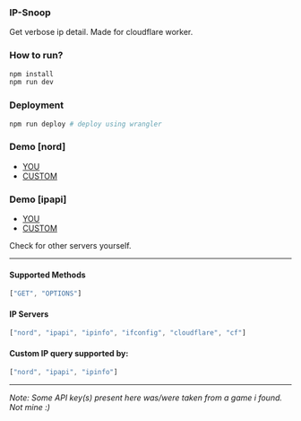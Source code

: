 ### IP-Snoop
Get verbose ip detail. Made for cloudflare worker.

### How to run?
```bash
npm install
npm run dev
```

### Deployment
```bash
npm run deploy # deploy using wrangler
```

### Demo [nord]
 * <a href="https://ip-snoop.erucix.workers.dev/nord">YOU</a>
 * <a href="https://ip-snoop.erucix.workers.dev/nord?ip=8.8.8.8">CUSTOM</a>

### Demo [ipapi]
 * <a href="https://ip-snoop.erucix.workers.dev/ipapi">YOU</a>
 * <a href="https://ip-snoop.erucix.workers.dev/ipapi?ip=8.8.8.8">CUSTOM</a>

Check for other servers yourself.
___

#### Supported Methods
```js
["GET", "OPTIONS"]
```

#### IP Servers
```js
["nord", "ipapi", "ipinfo", "ifconfig", "cloudflare", "cf"]
```
#### Custom IP query supported by:
```js
["nord", "ipapi", "ipinfo"]
```
___
*Note: Some API key(s) present here was/were taken from a game i found. Not mine :)*